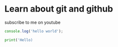 # Learn about git and github

subscribe to me on youtube

```javascript
console.log('hello world');
```

```python
print('Hello)
```
